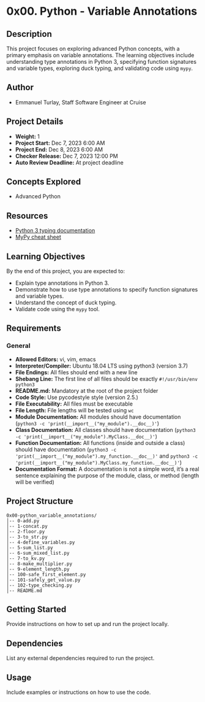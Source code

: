 # 0x00. Python - Variable Annotations

## Description

This project focuses on exploring advanced Python concepts, with a primary emphasis on variable annotations. The learning objectives include understanding type annotations in Python 3, specifying function signatures and variable types, exploring duck typing, and validating code using `mypy`.

## Author

- Emmanuel Turlay, Staff Software Engineer at Cruise

## Project Details

- **Weight:** 1
- **Project Start:** Dec 7, 2023 6:00 AM
- **Project End:** Dec 8, 2023 6:00 AM
- **Checker Release:** Dec 7, 2023 12:00 PM
- **Auto Review Deadline:** At project deadline

## Concepts Explored

- Advanced Python

## Resources

- [Python 3 typing documentation](https://docs.python.org/3/library/typing.html)
- [MyPy cheat sheet](https://mypy.readthedocs.io/en/stable/cheat_sheet.html)

## Learning Objectives

By the end of this project, you are expected to:

- Explain type annotations in Python 3.
- Demonstrate how to use type annotations to specify function signatures and variable types.
- Understand the concept of duck typing.
- Validate code using the `mypy` tool.

## Requirements

### General

- **Allowed Editors:** vi, vim, emacs
- **Interpreter/Compiler:** Ubuntu 18.04 LTS using python3 (version 3.7)
- **File Endings:** All files should end with a new line
- **Shebang Line:** The first line of all files should be exactly `#!/usr/bin/env python3`
- **README.md:** Mandatory at the root of the project folder
- **Code Style:** Use pycodestyle style (version 2.5.)
- **File Executability:** All files must be executable
- **File Length:** File lengths will be tested using `wc`
- **Module Documentation:** All modules should have documentation (`python3 -c 'print(__import__("my_module").__doc__)'`)
- **Class Documentation:** All classes should have documentation (`python3 -c 'print(__import__("my_module").MyClass.__doc__)'`)
- **Function Documentation:** All functions (inside and outside a class) should have documentation (`python3 -c 'print(__import__("my_module").my_function.__doc__)'` and `python3 -c 'print(__import__("my_module").MyClass.my_function.__doc__)'`)
- **Documentation Format:** A documentation is not a simple word, it’s a real sentence explaining the purpose of the module, class, or method (length will be verified)

## Project Structure

```plaintext
0x00-python_variable_annotations/
│-- 0-add.py
│-- 1-concat.py
│-- 2-floor.py
│-- 3-to_str.py
│-- 4-define_variables.py
│-- 5-sum_list.py
│-- 6-sum_mixed_list.py
│-- 7-to_kv.py
│-- 8-make_multiplier.py
│-- 9-element_length.py
│-- 100-safe_first_element.py
│-- 101-safely_get_value.py
│-- 102-type_checking.py
│-- README.md
```

## Getting Started

Provide instructions on how to set up and run the project locally.

## Dependencies

List any external dependencies required to run the project.

## Usage

Include examples or instructions on how to use the code.

